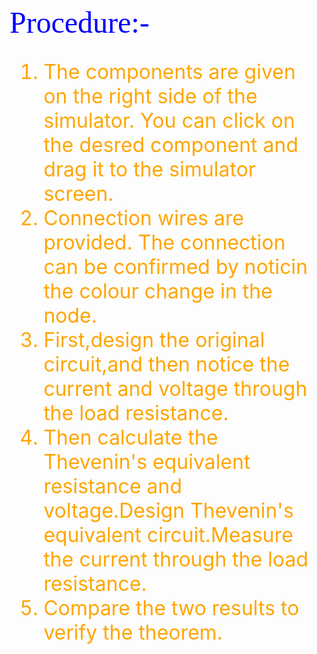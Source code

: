 <html>
<head>
<body>
<font size=10 color="blue" face="elephant"> Procedure:-</font>
<br>
<font size=6 face="" color="orange">
<ol type="1">
<li>The components are given on the right side of the simulator. You can click on the desred component and drag it to the simulator screen.</li>
<li>Connection wires are provided. The connection can be confirmed by noticin the colour change in the node. </li>
<li>First,design the original circuit,and then notice the current and voltage through the load resistance. </li>
<li>Then calculate the Thevenin's equivalent resistance and voltage.Design Thevenin's equivalent circuit.Measure the current through the load resistance.</li>
<li>Compare the two results to verify the theorem.</li>
</ol>
</font>
</body>
</html> 
